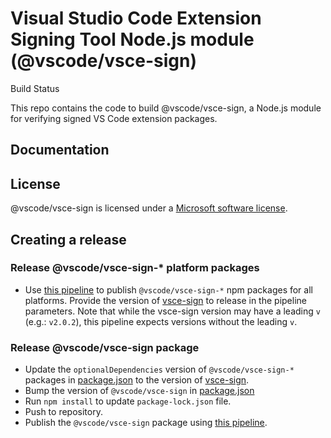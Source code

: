 # Visual Studio Code Extension Signing Tool Node.js module (@vscode/vsce-sign)

Build Status

This repo contains the code to build @vscode/vsce-sign, a Node.js module for verifying signed VS Code extension packages.

## Documentation

## License

@vscode/vsce-sign is licensed under a [Microsoft software license](LICENSE.txt).

## Creating a release

### Release @vscode/vsce-sign-* platform packages

- Use [this pipeline](https://dev.azure.com/monacotools/Monaco/_build?definitionId=582) to publish `@vscode/vsce-sign-*` npm packages for all platforms. Provide the version of [vsce-sign](https://github.com/microsoft/vsce-sign/releases) to release in the pipeline parameters.  Note that while the vsce-sign version may have a leading `v` (e.g.:  `v2.0.2`), this pipeline expects versions without the leading `v`.

### Release @vscode/vsce-sign package

- Update the `optionalDependencies` version of `@vscode/vsce-sign-*` packages in [package.json](package.json) to the version of [vsce-sign](https://github.com/microsoft/vsce-sign/releases).
- Bump the version of `@vscode/vsce-sign` in [package.json](package.json)
- Run `npm install` to update `package-lock.json` file.
- Push to repository.
- Publish the `@vscode/vsce-sign` package using [this pipeline](https://dev.azure.com/monacotools/Monaco/_build?definitionId=550).
